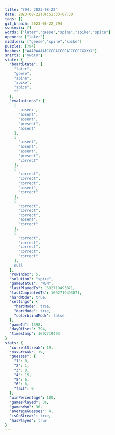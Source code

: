 ```yaml
---
title: "794: 2023-08-22"
date: 2023-08-22T08:51:33-07:00
tags: []
git_branch: 2023-08-22_794
contests: []
words: ["later","geese","spine","spike","spice"]
openers: ["later"]
middlers: ["geese","spine","spike"]
puzzles: [794]
hashes: ["AAAPAAAAPCCCCACCCCACCCCCCXXXXX"]
shifts: ["ywqlo"]
state: {
  "boardState": [
    "later",
    "geese",
    "spine",
    "spike",
    "spice",
    ""
  ],
  "evaluations": [
    [
      "absent",
      "absent",
      "absent",
      "present",
      "absent"
    ],
    [
      "absent",
      "absent",
      "absent",
      "present",
      "correct"
    ],
    [
      "correct",
      "correct",
      "correct",
      "absent",
      "correct"
    ],
    [
      "correct",
      "correct",
      "correct",
      "absent",
      "correct"
    ],
    [
      "correct",
      "correct",
      "correct",
      "correct",
      "correct"
    ],
    null
  ],
  "rowIndex": 5,
  "solution": "spice",
  "gameStatus": "WIN",
  "lastPlayedTs": 1692719493871,
  "lastCompletedTs": 1692719493871,
  "hardMode": true,
  "settings": {
    "hardMode": true,
    "darkMode": true,
    "colorblindMode": false
  },
  "gameId": 1398,
  "dayOffset": 794,
  "timestamp": 1692719493
}
stats: {
  "currentStreak": 19,
  "maxStreak": 19,
  "guesses": {
    "1": 0,
    "2": 1,
    "3": 8,
    "4": 15,
    "5": 6,
    "6": 6,
    "fail": 0
  },
  "winPercentage": 100,
  "gamesPlayed": 36,
  "gamesWon": 36,
  "averageGuesses": 4,
  "isOnStreak": true,
  "hasPlayed": true
}
---
```

<!-- more -->

